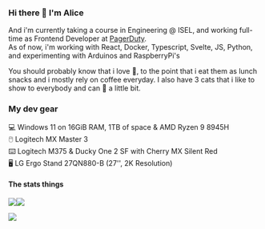 ### Hi there 👋 I'm Alice

And i'm currently taking a course in Engineering @ ISEL, and working full-time as Frontend Developer at [PagerDuty](https://www.pagerduty.com/).  
As of now, i'm working with React, Docker, Typescript, Svelte, JS, Python, and experimenting with Arduinos and RaspberryPi's

You should probably know that i love 🍄, to the point that i eat them as lunch snacks and i mostly rely on coffee everyday. I also have 3 cats that i like to show to everybody and can 🥁 a little bit.

### My dev gear

💻 Windows 11 on 16GiB RAM, 1TB of space & AMD Ryzen 9 8945H  
🖱️ Logitech MX Master 3  
⌨️ Logitech M375 & Ducky One 2 SF with Cherry MX Silent Red  
🖥️ LG Ergo Stand 27QN880-B (27'', 2K Resolution)

#### The stats things

![](https://github-readme-stats.vercel.app/api?username=alicescfernandes&show_icons=true&locale=en)![](https://github-readme-stats.vercel.app/api/top-langs?username=alicescfernandes&show_icons=true&locale=en&layout=compact)

![](https://www.google-analytics.com/collect?v=1&t=event&tid=UA-100869248-2&cid=555&ec=github&ea=pageview&el=profile&ev=1)
